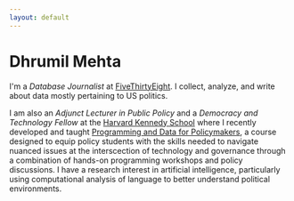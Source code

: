 ```yaml
---
layout: default
---
```


# Dhrumil Mehta

I'm a _Database Journalist_ at [FiveThirtyEight](https://fivethirtyeight.com/contributors/dhrumil-mehta/). I collect, analyze, and write about data mostly pertaining to US politics.


I am also an _Adjunct Lecturer in Public Policy_ and a _Democracy and Technology Fellow_ at the [Harvard Kennedy School](https://www.hks.harvard.edu/faculty/dhrumil-mehta) where I recently developed and taught [Programming and Data for Policymakers](https://www.hks.harvard.edu/courses/programming-and-data-policymakers), a course designed to equip policy students with the skills needed to navigate nuanced issues at the interscection of technology and governance through a combination of hands-on programming workshops and policy discussions. I have a research interest in artificial intelligence, particularly using computational analysis of language to better understand political environments.
